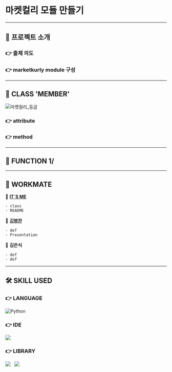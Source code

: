 # 마켓컬리 모듈 만들기

---

## 💁 프로젝트 소개

### 👉 출제 의도

### 👉 marketkurly module 구성

---

## 📄 CLASS 'MEMBER'

![마켓컬리_등급](https://user-images.githubusercontent.com/116495744/197904643-90af32d2-3dee-4c31-afab-54d9ad0cf743.png)

### 👉 attribute

### 👉 method

---

## 📄 FUNCTION 1/

---

## 👭 WORKMATE

👨 [**IT`S ME**](https://github.com/jayarnim)

    - class
    - README

👨 [**김병찬**](https://github.com/byeongs1)

    - def
    - Presentation

👨 **김은식**

    - def
    - def

---

## 🛠 SKILL USED

### 👉 LANGUAGE

<img alt="Python" src="https://img.shields.io/badge/python%20-%2314354C.svg?style=for-the-badge&logo=python&logoColor=white"/>

### 👉 IDE

<img src="https://img.shields.io/badge/Google%20Colab-F9AB00?style=for-the-badge&logo=Google Colab&logoColor=white"/>

### 👉 LIBRARY

<img src="https://img.shields.io/badge/numpy-013243?style=for-the-badge&logo=numpy&logoColor=white"/> &nbsp;
<img src="https://img.shields.io/badge/pandas-150458?style=for-the-badge&logo=pandas&logoColor=white"/>
